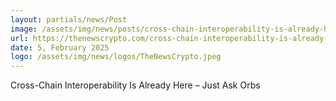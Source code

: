 ```yaml
---
layout: partials/news/Post
image: /assets/img/news/posts/cross-chain-interoperability-is-already-here-just-ask-orbs.jpg
url: https://thenewscrypto.com/cross-chain-interoperability-is-already-here-just-ask-orbs/
date: 5, February 2025
logo: /assets/img/news/logos/TheNewsCrypto.jpeg
---
```


Cross-Chain Interoperability Is Already Here – Just Ask Orbs
